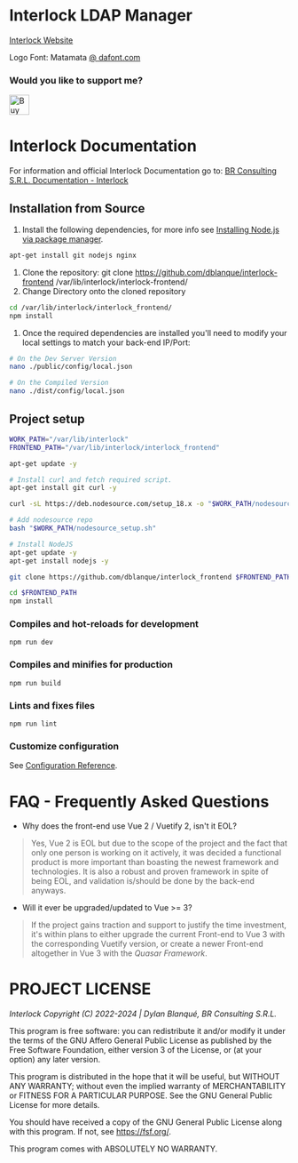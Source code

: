# Interlock LDAP Manager

[Interlock Website](https://interlock.brconsulting.info/)

Logo Font:
Matamata [@ dafont.com](https://www.dafont.com/matamata.font)

### Would you like to support me?
<a href='https://ko-fi.com/E1E2YQ4TG' target='_blank'><img height='36' style='border:0px;height:36px;' src='https://storage.ko-fi.com/cdn/kofi2.png?v=3' border='0' alt='Buy Me a Coffee at ko-fi.com' /></a>

# Interlock Documentation

For information and official Interlock Documentation go to:
[BR Consulting S.R.L. Documentation - Interlock](https://docs.brconsulting.info/sphinx/en/docs/Development/Interlock/00-ilck-overview.html)

## Installation from Source

  1. Install the following dependencies, for more info see
  [Installing Node.js via package manager](https://nodejs.org/en/download/package-manager).
  ```bash
  apt-get install git nodejs nginx
  ```

  1. Clone the repository: git clone https://github.com/dblanque/interlock-frontend /var/lib/interlock/interlock-frontend/
  2. Change Directory onto the cloned repository
  ```bash
  cd /var/lib/interlock/interlock_frontend/
  npm install
  ```
  1. Once the required dependencies are installed you'll need to modify your local settings to match your back-end IP/Port:
  ```bash
  # On the Dev Server Version
  nano ./public/config/local.json

  # On the Compiled Version
  nano ./dist/config/local.json
  ```

## Project setup
```bash
WORK_PATH="/var/lib/interlock"
FRONTEND_PATH="/var/lib/interlock/interlock_frontend"

apt-get update -y

# Install curl and fetch required script.
apt-get install git curl -y

curl -sL https://deb.nodesource.com/setup_18.x -o "$WORK_PATH/nodesource_setup.sh"

# Add nodesource repo
bash "$WORK_PATH/nodesource_setup.sh"

# Install NodeJS
apt-get update -y
apt-get install nodejs -y

git clone https://github.com/dblanque/interlock_frontend $FRONTEND_PATH

cd $FRONTEND_PATH
npm install
```

### Compiles and hot-reloads for development
```
npm run dev
```

### Compiles and minifies for production
```
npm run build
```

### Lints and fixes files
```
npm run lint
```

### Customize configuration
See [Configuration Reference](https://cli.vuejs.org/config/).

# FAQ - Frequently Asked Questions

* Why does the front-end use Vue 2 / Vuetify 2, isn't it EOL?
> Yes, Vue 2 is EOL but due to the scope of the project and the fact that
only one person is working on it actively, it was decided a functional product
is more important than boasting the newest framework and technologies.
It is also a robust and proven framework in spite of being EOL, and
validation is/should be done by the back-end anyways.

* Will it ever be upgraded/updated to Vue >= 3?
> If the project gains traction and support to justify the time investment,
it's within plans to either upgrade the current Front-end to Vue 3 with the
corresponding Vuetify version, or create a newer Front-end altogether in Vue 3
with the *Quasar Framework*.

# PROJECT LICENSE

*Interlock Copyright (C) 2022-2024 | Dylan Blanqué, BR Consulting S.R.L.*

This program is free software: you can redistribute it and/or modify
it under the terms of the GNU Affero General Public License as published by
the Free Software Foundation, either version 3 of the License, or
(at your option) any later version.

This program is distributed in the hope that it will be useful,
but WITHOUT ANY WARRANTY; without even the implied warranty of
MERCHANTABILITY or FITNESS FOR A PARTICULAR PURPOSE.  See the
GNU General Public License for more details.

You should have received a copy of the GNU General Public License
along with this program.  If not, see <https://fsf.org/>.

This program comes with ABSOLUTELY NO WARRANTY.
